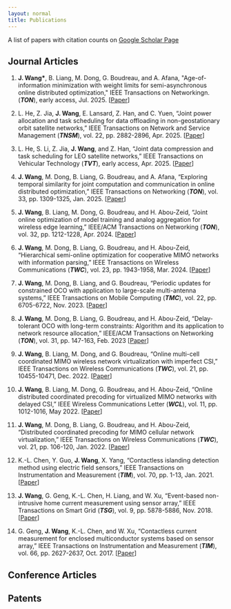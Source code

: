```yaml
---
layout: normal
title: Publications
---
```


<div class="infoblock">
    <div class="blockcontent">
    <p>A list of papers with citation counts on <a href="https://scholar.google.com/citations?user=sxZvGpIAAAAJ&hl=en/">Google Scholar Page</a></p>
</div></div>

## Journal Articles
1. **J. Wang\***, B. Liang, M. Dong, G. Boudreau, and A. Afana, "Age-of-information minimization with weight limits for semi-asynchronous online distributed optimization," IEEE Transactions on Networkingn. (***TON***), early access, Jul. 2025. [[Paper](/assets/publication/Journal/ToN_AIMWeL.pdf)]

2. L. He, Z. Jia, **J. Wang**, E. Lansard, Z. Han, and C. Yuen, “Joint power allocation and task scheduling for data offloading in non-geostationary orbit satellite networks,” IEEE Transactions on Network and Service Management (***TNSM***), vol. 22, pp. 2882-2896, Apr. 2025. [[Paper](/assets/publication/Journal/TNSM_He2025.pdf)]

3. L. He, S. Li, Z. Jia, **J. Wang**, and Z. Han, “Joint data compression and task scheduling for LEO satellite networks,” IEEE Transactions on Vehicular Technology (***TVT***), early access, Apr. 2025. [[Paper](/assets/publication/Journal/TVT_He2025.pdf)]

4. **J. Wang**, M. Dong, B. Liang, G. Boudreau, and A. Afana, “Exploring temporal similarity for joint computation and communication in online distributed optimization,” IEEE Transactions on Networking (***TON***), vol. 33, pp. 1309-1325, Jan. 2025. [[Paper](/assets/publication/Journal/ToN_ODOTS.pdf)]

5. **J. Wang**, B. Liang, M. Dong, G. Boudreau, and H. Abou-Zeid, “Joint online optimization of model training and analog aggregation for wireless edge learning,” IEEE/ACM Transactions on Networking (***TON***), vol. 32, pp. 1212-1228, Apr. 2024. [[Paper](/assets/publication/Journal/ToN_OMUAA.pdf)]

6. **J. Wang**, M. Dong, B. Liang, G. Boudreau, and H. Abou-Zeid, “Hierarchical semi-online optimization for cooperative MIMO networks with information parsing,” IEEE Transactions on Wireless Communications (***TWC***), vol. 23, pp. 1943-1958, Mar. 2024. [[Paper](/assets/publication/Journal/ToWC_HierarchicalSemiOnlineInformationParsing.pdf)]

7. **J. Wang**, M. Dong, B. Liang, and G. Boudreau, “Periodic updates for constrained OCO with application to large-scale multi-antenna systems,” IEEE Transactions on Mobile Computing (***TMC***), vol. 22, pp. 6705-6722, Nov. 2023. [[Paper](/assets/publication/Journal/TMC_PQGA.pdf)]

8. **J. Wang**, M. Dong, B. Liang, G. Boudreau, and H. Abou-Zeid, “Delay-tolerant OCO with long-term constraints: Algorithm and its application to network resource allocation,” IEEE/ACM Transactions on Networking (***TON***), vol. 31, pp. 147-163, Feb. 2023 [[Paper](/assets/publication/Journal/ToN_DTC-OCO.pdf)]

9. **J. Wang**, B. Liang, M. Dong, and G. Boudreau, “Online multi-cell coordinated MIMO wireless network virtualization with imperfect CSI,” IEEE Transactions on Wireless Communications (***TWC***), vol. 21, pp. 10455-10471, Dec. 2022. [[Paper](/assets/publication/Journal/ToWC_OnlineMultiCellWNV.pdf)]

10. **J. Wang**, B. Liang, M. Dong, G. Boudreau, and H. Abou-Zeid, “Online distributed coordinated precoding for virtualized MIMO networks with delayed CSI,” IEEE Wireless Communications Letter (***WCL***), vol. 11, pp. 1012-1016, May 2022. [[Paper](/assets/publication/Journal/WCL_OnlineDistPrecodeVirtualization.pdf)]

11. **J. Wang**, M. Dong, B. Liang, G. Boudreau, and H. Abou-Zeid, “Distributed coordinated precoding for MIMO cellular network virtualization,” IEEE Transactions on Wireless Communications (***TWC***), vol. 21, pp. 106-120, Jan. 2022. [[Paper](/assets/publication/Journal/ToWC_Distributed_WNV.pdf)]

12. K.-L. Chen, Y. Guo, **J. Wang**, X. Yang, “Contactless islanding detection method using electric field sensors,” IEEE Transactions on Instrumentation and Measurement (***TIM***), vol. 70, pp. 1-13, Jan. 2021. [[Paper](/assets/publication/Journal/TIM2021.pdf)]

13. **J. Wang**, G. Geng, K.-L. Chen, H. Liang, and W. Xu, “Event-based non-intrusive home current measurement using sensor array,” IEEE Transactions on Smart Grid (***TSG***), vol. 9, pp. 5878-5886, Nov. 2018. [[Paper](/assets/publication/Journal/TSG2018.pdf)]

14. G. Geng, **J. Wang**, K.-L. Chen, and W. Xu, “Contactless current measurement for enclosed multiconductor systems based on sensor array,” IEEE Transactions on Instrumentation and Measurement (***TIM***), vol. 66, pp. 2627-2637, Oct. 2017. [[Paper](/assets/publication/Journal/TIM2017.pdf)]

## Conference Articles


## Patents
